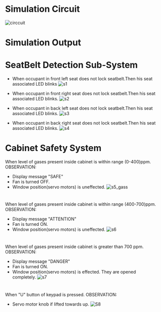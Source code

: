 # Simulation Circuit

![circcuit](https://user-images.githubusercontent.com/46949702/157373231-a43519d6-8bb6-48e5-8075-8218c1ecb9cc.png)



# Simulation Output

# SeatBelt Detection Sub-System

- When occupant in front left seat does not lock seatbelt.Then his seat associated LED blinks
![s1](https://user-images.githubusercontent.com/46949702/157369534-9b3d317f-f0d8-4d93-9774-9e701f1e35f4.png)

- When occupant in front right seat does not lock seatbelt.Then his seat associated LED blinks.
![s2](https://user-images.githubusercontent.com/46949702/157369538-cf1a77b4-27ca-417b-9e55-38c184f62dfc.png)

- When occupant in back left seat does not lock seatbelt.Then his seat associated LED blinks.
![s3](https://user-images.githubusercontent.com/46949702/157369540-be1b0ac9-3c36-4ec0-8f9b-f984d6046609.png)

- When occupant in back right seat does not lock seatbelt.Then his seat associated LED blinks.
![s4](https://user-images.githubusercontent.com/46949702/157369544-05721b33-cf17-4b9e-bde1-8bc2f691ac67.png)

# Cabinet Safety System

When level of gases present inside cabinet is within range (0-400)ppm.
OBSERVATION: 

- Display message "SAFE"
- Fan is turned OFF.
- Window position(servo motors) is uneffected.
![s5_gass](https://user-images.githubusercontent.com/46949702/157369548-4528f5d3-5c88-4ce0-8d64-556e5cf06389.png)

#
When level of gases present inside cabinet is within range (400-700)ppm. 
OBSERVATION: 

- Display message "ATTENTION"
- Fan is turned ON.
- Window position(servo motors) is uneffected.
![s6](https://user-images.githubusercontent.com/46949702/157369550-bc610899-918c-4252-abfe-ae0885977af4.png)
#
When level of gases present inside cabinet is greater than 700 ppm. 
OBSERVATION: 

- Display message "DANGER"
- Fan is turned ON.
- Window position(servo motors) is effected. They are opened completely.
![s7](https://user-images.githubusercontent.com/46949702/157369554-7bb2b041-b652-4278-8475-cfd96662b577.png)

#
When "U" button of keypad is pressed.
OBSERVATION:

- Servo motor knob if lifted towards up.
![S8](https://user-images.githubusercontent.com/46949702/157369556-97a64bea-e635-49d5-8e92-9560be47b0e8.png)
